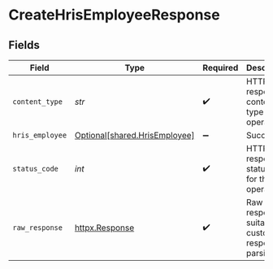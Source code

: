 # CreateHrisEmployeeResponse


## Fields

| Field                                                                | Type                                                                 | Required                                                             | Description                                                          |
| -------------------------------------------------------------------- | -------------------------------------------------------------------- | -------------------------------------------------------------------- | -------------------------------------------------------------------- |
| `content_type`                                                       | *str*                                                                | :heavy_check_mark:                                                   | HTTP response content type for this operation                        |
| `hris_employee`                                                      | [Optional[shared.HrisEmployee]](../../models/shared/hrisemployee.md) | :heavy_minus_sign:                                                   | Successful                                                           |
| `status_code`                                                        | *int*                                                                | :heavy_check_mark:                                                   | HTTP response status code for this operation                         |
| `raw_response`                                                       | [httpx.Response](https://www.python-httpx.org/api/#response)         | :heavy_check_mark:                                                   | Raw HTTP response; suitable for custom response parsing              |